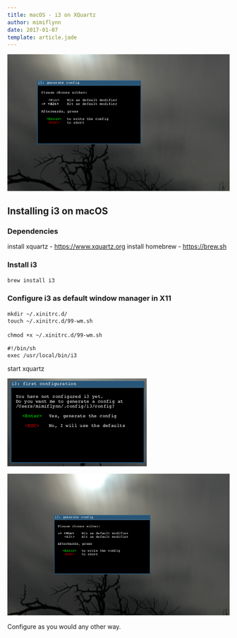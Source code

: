 ```yaml
---
title: macOS - i3 on XQuartz
author: mimiflynn
date: 2017-01-07
template: article.jade
---
```


![i3 Configuration Wizard](images/i3-config-wizard-2-big-select.png)

## Installing i3 on macOS

### Dependencies

install xquartz - https://www.xquartz.org
install homebrew - https://brew.sh

### Install i3
`brew install i3`

### Configure i3 as default window manager in X11

```
mkdir ~/.xinitrc.d/
touch ~/.xinitrc.d/99-wm.sh

chmod +x ~/.xinitrc.d/99-wm.sh
```

```
#!/bin/sh
exec /usr/local/bin/i3
```

start xquartz

![i3 Configuration Wizard](images/i3-config-wizard-1.png)

![i3 Configuration Wizard](images/i3-config-wizard-2-big.png)

Configure as you would any other way.
